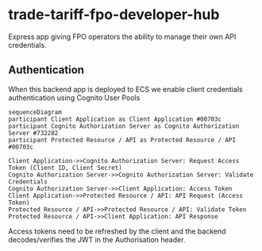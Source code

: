 # trade-tariff-fpo-developer-hub

Express app giving FPO operators the ability to manage their own API credentials.

## Authentication

When this backend app is deployed to ECS we enable client credentials authentication using Cognito User Pools

```mermaid
sequenceDiagram
participant Client Application as Client Application #00703c
participant Cognito Authorization Server as Cognito Authorization Server #732282
participant Protected Resource / API as Protected Resource / API #00703c

Client Application->>Cognito Authorization Server: Request Access Token (Client ID, Client Secret)
Cognito Authorization Server->>Cognito Authorization Server: Validate Credentials
Cognito Authorization Server->>Client Application: Access Token 
Client Application->>Protected Resource / API: API Request (Access Token)
Protected Resource / API->>Protected Resource / API: Validate Token
Protected Resource / API->>Client Application: API Response 
```

Access tokens need to be refreshed by the client and the backend decodes/verifies the JWT in the Authorisation header.

